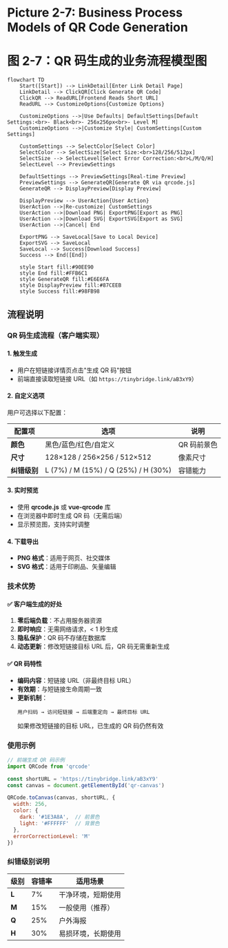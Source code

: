# Picture 2-7: Business Process Models of QR Code Generation
# 图 2-7：QR 码生成的业务流程模型图

```mermaid
flowchart TD
    Start([Start]) --> LinkDetail[Enter Link Detail Page]
    LinkDetail --> ClickQR[Click Generate QR Code]
    ClickQR --> ReadURL[Frontend Reads Short URL]
    ReadURL --> CustomizeOptions{Customize Options}

    CustomizeOptions -->|Use Defaults| DefaultSettings[Default Settings:<br>- Black<br>- 256x256px<br>- Level M]
    CustomizeOptions -->|Customize Style| CustomSettings[Custom Settings]

    CustomSettings --> SelectColor[Select Color]
    SelectColor --> SelectSize[Select Size:<br>128/256/512px]
    SelectSize --> SelectLevel[Select Error Correction:<br>L/M/Q/H]
    SelectLevel --> PreviewSettings

    DefaultSettings --> PreviewSettings[Real-time Preview]
    PreviewSettings --> GenerateQR[Generate QR via qrcode.js]
    GenerateQR --> DisplayPreview[Display Preview]

    DisplayPreview --> UserAction{User Action}
    UserAction -->|Re-customize| CustomSettings
    UserAction -->|Download PNG| ExportPNG[Export as PNG]
    UserAction -->|Download SVG| ExportSVG[Export as SVG]
    UserAction -->|Cancel| End

    ExportPNG --> SaveLocal[Save to Local Device]
    ExportSVG --> SaveLocal
    SaveLocal --> Success[Download Success]
    Success --> End([End])

    style Start fill:#90EE90
    style End fill:#FFB6C1
    style GenerateQR fill:#E6E6FA
    style DisplayPreview fill:#87CEEB
    style Success fill:#98FB98
```

## 流程说明

### QR 码生成流程（客户端实现）

#### 1. 触发生成
- 用户在短链接详情页点击"生成 QR 码"按钮
- 前端直接读取短链接 URL（如 `https://tinybridge.link/aB3xY9`）

#### 2. 自定义选项
用户可选择以下配置：

| 配置项 | 选项 | 说明 |
|--------|------|------|
| **颜色** | 黑色/蓝色/红色/自定义 | QR 码前景色 |
| **尺寸** | 128×128 / 256×256 / 512×512 | 像素尺寸 |
| **纠错级别** | L (7%) / M (15%) / Q (25%) / H (30%) | 容错能力 |

#### 3. 实时预览
- 使用 **qrcode.js** 或 **vue-qrcode** 库
- 在浏览器中即时生成 QR 码（无需后端）
- 显示预览图，支持实时调整

#### 4. 下载导出
- **PNG 格式**：适用于网页、社交媒体
- **SVG 格式**：适用于印刷品、矢量编辑

### 技术优势

#### ✅ 客户端生成的好处
1. **零后端负载**：不占用服务器资源
2. **即时响应**：无需网络请求，< 1 秒生成
3. **隐私保护**：QR 码不存储在数据库
4. **动态更新**：修改短链接目标 URL 后，QR 码无需重新生成

#### ✅ QR 码特性
- **编码内容**：短链接 URL（非最终目标 URL）
- **有效期**：与短链接生命周期一致
- **更新机制**：
  ```
  用户扫码 → 访问短链接 → 后端重定向 → 最终目标 URL
  ```
  如果修改短链接的目标 URL，已生成的 QR 码仍然有效

### 使用示例

```javascript
// 前端生成 QR 码示例
import QRCode from 'qrcode'

const shortURL = 'https://tinybridge.link/aB3xY9'
const canvas = document.getElementById('qr-canvas')

QRCode.toCanvas(canvas, shortURL, {
  width: 256,
  color: {
    dark: '#1E3A8A',  // 前景色
    light: '#FFFFFF'  // 背景色
  },
  errorCorrectionLevel: 'M'
})
```

### 纠错级别说明

| 级别 | 容错率 | 适用场景 |
|------|--------|----------|
| **L** | 7% | 干净环境，短期使用 |
| **M** | 15% | 一般使用（推荐） |
| **Q** | 25% | 户外海报 |
| **H** | 30% | 易损环境，长期使用 |
